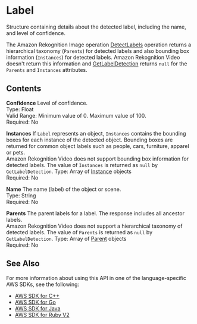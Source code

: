 # Label<a name="API_Label"></a>

Structure containing details about the detected label, including the name, and level of confidence\.

The Amazon Rekognition Image operation [DetectLabels](API_DetectLabels.md) operation returns a hierarchical taxonomy \(`Parents`\) for detected labels and also bounding box information \(`Instances`\) for detected labels\. Amazon Rekognition Video doesn't return this information and [GetLabelDetection](API_GetLabelDetection.md) returns `null` for the `Parents` and `Instances` attributes\. 

## Contents<a name="API_Label_Contents"></a>

 **Confidence**   <a name="rekognition-Type-Label-Confidence"></a>
Level of confidence\.  
Type: Float  
Valid Range: Minimum value of 0\. Maximum value of 100\.  
Required: No

 **Instances**   <a name="rekognition-Type-Label-Instances"></a>
If `Label` represents an object, `Instances` contains the bounding boxes for each instance of the detected object\. Bounding boxes are returned for common object labels such as people, cars, furniture, apparel or pets\.  
Amazon Rekognition Video does not support bounding box information for detected labels\. The value of `Instances` is returned as `null` by `GetLabelDetection`\.
Type: Array of [Instance](API_Instance.md) objects  
Required: No

 **Name**   <a name="rekognition-Type-Label-Name"></a>
The name \(label\) of the object or scene\.  
Type: String  
Required: No

 **Parents**   <a name="rekognition-Type-Label-Parents"></a>
The parent labels for a label\. The response includes all ancestor labels\.  
Amazon Rekognition Video does not support a hierarchical taxonomy of detected labels\. The value of `Parents` is returned as `null` by `GetLabelDetection`\.
Type: Array of [Parent](API_Parent.md) objects  
Required: No

## See Also<a name="API_Label_SeeAlso"></a>

For more information about using this API in one of the language\-specific AWS SDKs, see the following:
+  [AWS SDK for C\+\+](https://docs.aws.amazon.com/goto/SdkForCpp/rekognition-2016-06-27/Label) 
+  [AWS SDK for Go](https://docs.aws.amazon.com/goto/SdkForGoV1/rekognition-2016-06-27/Label) 
+  [AWS SDK for Java](https://docs.aws.amazon.com/goto/SdkForJava/rekognition-2016-06-27/Label) 
+  [AWS SDK for Ruby V2](https://docs.aws.amazon.com/goto/SdkForRubyV2/rekognition-2016-06-27/Label) 